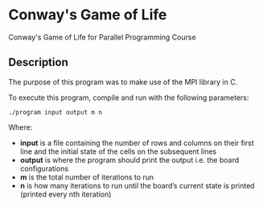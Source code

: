 # Conway's Game of Life
Conway's Game of Life for Parallel Programming Course

## Description
The purpose of this program was to make use of the MPI library in C.

To execute this program, compile and run with the following parameters:

```
./program input output m n
```

Where:
- **input** is a file containing the number of rows and columns on their first line and the initial state of the cells on the subsequent lines
- **output** is where the program should print the output i.e. the board configurations
- **m** is the total number of iterations to run
- **n** is how many iterations to run until the board’s current state	is printed (printed every nth iteration)

